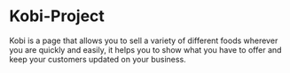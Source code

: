 # Kobi-Project
Kobi is a page that allows you to sell a variety of different foods wherever you are quickly and easily, it helps you to show what you have to offer and keep your customers updated on your business.
